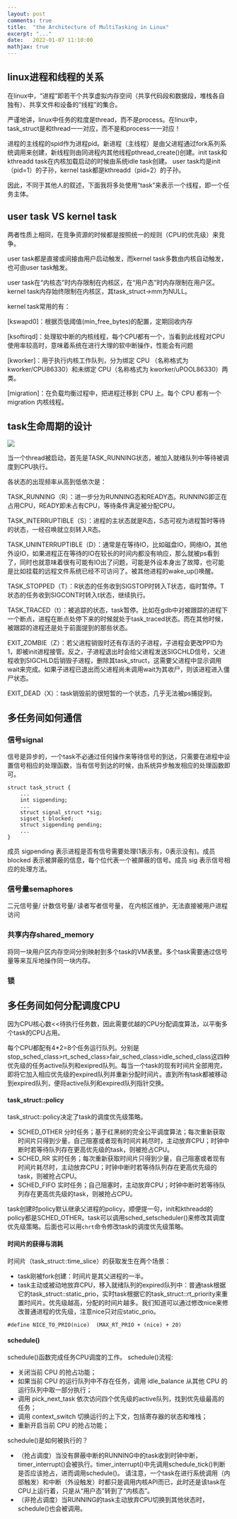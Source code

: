 ```yaml
---
layout: post
comments: true
title:  "the Architecture of MultiTasking in Linux"
excerpt: "..."
date:   2022-01-07 11:10:00
mathjax: true
---
```


## linux进程和线程的关系

在linux中，“进程”即若干个共享虚拟内存空间（共享代码段和数据段，堆栈各自独有）、共享文件和设备的“线程”的集合。

严谨地讲，linux中任务的粒度是thread，而不是process。在linux中，task_struct是和thread一一对应，而不是和process一一对应！

进程的主线程的spid作为进程pid。新进程（主线程）是由父进程通过fork系列系统调用来创建，新线程则由同进程内其他线程pthread_create()创建。init task和kthreadd task在内核加载启动的时候由系统idle task创建。
user task均是init（pid=1）的子孙，kernel task都是kthreadd（pid=2）的子孙。

因此，不同于其他人的叙述，下面我将多处使用“task”来表示一个线程，即一个任务主体。

## user task VS kernel task

两者性质上相同，在竞争资源的时候都是按照统一的规则（CPU的优先级）来竞争。

user task都是直接或间接由用户启动触发，而kernel task多数由内核自动触发，也可由user task触发。

user task在“内核态”时内存限制在内核区，在“用户态”时内存限制在用户区。kernel task内存始终限制在内核区，其task_struct->mm为NULL。

kernel task常用的有：

[kswapd0]：根据页低阈值(min_free_bytes)的配置，定期回收内存

[ksoftirqd]：处理软中断的内核线程，每个CPU都有一个，当看到此线程对CPU使用率较高时，意味着系统在进行大理的软中断操作，性能会有问题

[kworker]：用于执行内核工作队列，分为绑定 CPU （名称格式为 kworker/CPU86330）和未绑定 CPU（名称格式为 kworker/uPOOL86330）两类。

[migration]：在负载均衡过程中，把进程迁移到 CPU 上。每个 CPU 都有一个 migration 内核线程。


## task生命周期的设计

<div class="imgcap">
<img src="/assets/multitask/stat.png">
</div>

当一个thread被启动，首先是TASK_RUNNING状态，被加入就绪队列中等待被调度到CPU执行。

各状态的出现频率从高到低依次是：

TASK_RUNNING（R）：进一步分为RUNNING态和READY态。RUNNING即正在占用CPU，READY即未占有CPU，等待条件满足被分配CPU。

TASK_INTERRUPTIBLE（S）：进程的主状态就是R态，S态可视为进程暂时等待的状态，一经召唤就立刻转入R态。

TASK_UNINTERRUPTIBLE（D）：通常是在等待IO，比如磁盘IO，网络IO，其他外设IO，如果进程正在等待的IO在较长的时间内都没有响应，那么就被ps看到了，同时也就意味着很有可能有IO出了问题，可能是外设本身出了故障，也可能是比如挂载的远程文件系统已经不可访问了。被其他进程的wake_up()唤醒。

TASK_STOPPED（T）：R状态的任务收到SIGSTOP时转入T状态，临时暂停。T状态的任务收到SIGCONT时转入t状态，继续执行。

TASK_TRACED（t）：被追踪的状态，task暂停。比如在gdb中对被跟踪的进程下一个断点，进程在断点处停下来的时候就处于task_traced状态。而在其他时候，被跟踪的进程还是处于前面提到的那些状态。

EXIT_ZOMBIE（Z）：若父进程销毁时还有存活的子进程，子进程会更改PPID为1，即被init进程接管。反之，子进程退出时会给父进程发送SIGCHLD信号，父进程收到SIGCHLD后销毁子进程，删除其task_struct，这需要父进程中显示调用wait来完成。如果子进程已退出而父进程尚未调用wait为其收尸，则该进程进入僵尸状态。

EXIT_DEAD（X）：task销毁前的很短暂的一个状态，几乎无法被ps捕捉到。


## 多任务间如何通信

### 信号signal

信号是异步的，一个task不必通过任何操作来等待信号的到达，只需要在进程中设置信号相应的处理函数，当有信号到达的时候，由系统异步触发相应的处理函数即可。
```
struct task_struct { 
    ... 
    int sigpending; 
    ... 
    struct signal_struct *sig; 
    sigset_t blocked; 
    struct sigpending pending; 
    ... 
} 
```
成员 sigpending 表示进程是否有信号需要处理(1表示有，0表示没有)。成员 blocked 表示被屏蔽的信息，每个位代表一个被屏蔽的信号。成员 sig 表示信号相应的处理方法。

### 信号量semaphores

二元信号量/ 计数信号量/ 读者写者信号量， 在内核区维护，无法直接被用户进程访问

### 共享内存shared_memory

将同一块用户区内存空间分别映射到多个task的VM表里。多个task需要通过信号量等来互斥地操作同一块内存。

### 锁

## 多任务间如何分配调度CPU

因为CPU核心数<<待执行任务数，因此需要优越的CPU分配调度算法，以平衡多个task的CPU占用。

每个CPU都配有4*2=8个任务运行队列。分别是stop_sched_class>rt_sched_class>fair_sched_class>idle_sched_class这四种优先级的任务active队列和exipred队列。每当一个task的现有时间片全部用完，即将它加入相应优先级的expired队列并重新分配时间片。直到所有task都被移动到expired队列，便将active队列和expired队列指针交换。

#### task_struct::policy
task_struct::policy决定了task的调度优先级策略。
- SCHED_OTHER 分时任务；基于红黑树的完全公平调度算法；每次重新获取时间片只得到少量，自己阻塞或者现有时间片耗尽时，主动放弃CPU；时钟中断时若等待队列存在更高优先级的task，则被抢占CPU。
- SCHED_RR 实时任务；每次重新获取时间片只得到少量，自己阻塞或者现有时间片耗尽时，主动放弃CPU；时钟中断时若等待队列存在更高优先级的task，则被抢占CPU。
- SCHED_FIFO 实时任务；自己阻塞时，主动放弃CPU；时钟中断时若等待队列存在更高优先级的task，则被抢占CPU。

task创建时policy默认继承父进程的policy，顺便提一句，init和kthreadd的policy都是SCHED_OTHER。task可以调用sched_setscheduler()来修改其调度优先级策略。后面也可以用`chrt`命令修改task的调度优先级策略。

#### 时间片的获得与消耗
时间片（task_struct::time_slice）的获取发生在两个场景：
- task刚被fork创建：时间片是其父进程的一半。
- task主动或被动地放弃CPU，移入就绪队列的expired队列中：普通task根据它的task_struct::static_prio，实时task根据它的task_struct::rt_priority来重置时间片。优先级越高，分配的时间片越多。我们知道可以通过修改nice来修改普通进程的优先级，注意nice只对应static_prio。
 
```
#define NICE_TO_PRIO(nice)  (MAX_RT_PRIO + (nice) + 20)  
```


#### schedule()

schedule()函数完成任务CPU调度的工作。
schedule()流程:
- 关闭当前 CPU 的抢占功能；
- 如果当前 CPU 的运行队列中不存在任务，调用 idle_balance 从其他 CPU 的运行队列中取一部分执行；
- 调用 pick_next_task 依次访问四个优先级的active队列，找到优先级最高的任务；
- 调用 context_switch 切换运行的上下文，包括寄存器的状态和堆栈；
- 重新开启当前 CPU 的抢占功能；

schedule()是如何被执行的？ 

- （抢占调度）当没有屏蔽中断的RUNNING中的task收到时钟中断，timer_interrupt()会被执行。timer_interrupt()中先调用schedule_tick()判断是否应该抢占，进而调用schedule()。
请注意，一个task在进行系统调用（内部触发）和中断（外设触发）时都只是调用内核API而已，此时还是该task在CPU上运行着，只是从“用户态”转到了“内核态”。
- （非抢占调度）当RUNNING的task主动放弃CPU切换到其他状态时，schedule()也会被调用。